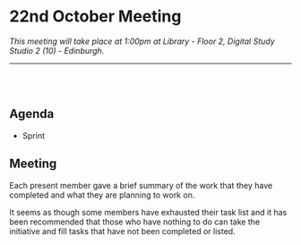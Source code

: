# 22nd October Meeting

*This meeting will take place at 1:00pm at Library - Floor 2, Digital Study
Studio 2 (10) - Edinburgh.*

---


<br><br>

## Agenda

- Sprint

## Meeting
Each present member gave a brief summary of the work that they have completed and what they are planning to work on.

It seems as though some members have exhausted their task list and it has been recommended that those who have nothing to do can take the initiative and fill tasks that have not been completed or listed.
